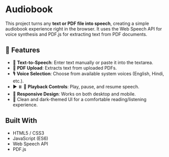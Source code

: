 # Audiobook
This project turns any **text or PDF file into speech**, creating a simple audiobook experience right in the browser. It uses the Web Speech API for voice synthesis and PDF.js for extracting text from PDF documents.

## 🚀 Features
- 📝 **Text-to-Speech**: Enter text manually or paste it into the textarea.
- 📄 **PDF Upload**: Extracts text from uploaded PDFs.
- 🎙️ **Voice Selection**: Choose from available system voices (English, Hindi, etc.).
- ▶️ ⏸️ 🔁 **Playback Controls**: Play, pause, and resume speech.
- 📱 **Responsive Design**: Works on both desktop and mobile.
- 🎨 Clean and dark-themed UI for a comfortable reading/listening experience.


## Built With
- HTML5 / CSS3
- JavaScript (ES6)
- Web Speech API
- PDF.js
